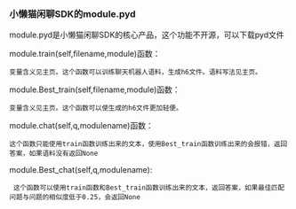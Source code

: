 ### 小懒猫闲聊SDK的module.pyd

  module.pyd是小懒猫闲聊SDK的核心产品，这个功能不开源，可以下载pyd文件
  
  module.train(self,filename,module)函数：
  
    变量含义见主页。这个函数可以训练聊天机器人语料，生成h6文件。语料写法见主页。
    
  module.Best_train(self,filename,module)函数：
  
    变量含义见主页。这个函数可以使生成的h6文件更加轻便。
    
  module.chat(self,q,modulename)函数：
  
    这个函数只能使用train函数训练出来的文本，使用Best_train函数训练出来的会报错，返回答案，如果语料没有返回None
    
  module.Best_chat(self,q,modulename):
  
     这个函数可以使用train函数和Best_train函数训练出来的文本，返回答案，如果最佳匹配问题与问题的相似度低于0.25，会返回None
    
   
  
